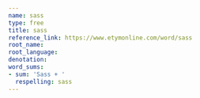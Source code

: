 ```yaml
---
name: sass
type: free
title: sass
reference_link: https://www.etymonline.com/word/sass
root_name: 
root_language: 
denotation: 
word_sums:
- sum: 'Sass + '
  respelling: sass
---
```

